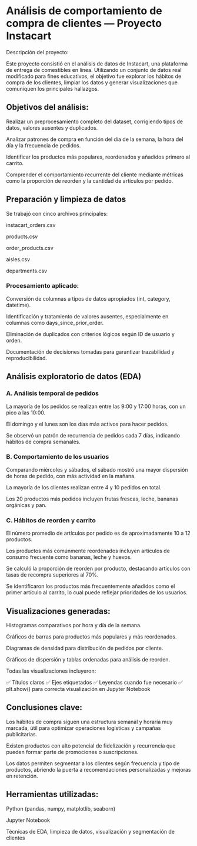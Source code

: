 # Análisis de comportamiento de compra de clientes — Proyecto Instacart
Descripción del proyecto:

Este proyecto consistió en el análisis de datos de Instacart, una plataforma de entrega de comestibles en línea. Utilizando un conjunto de datos real modificado para fines educativos, el objetivo fue explorar los hábitos de compra de los clientes, limpiar los datos y generar visualizaciones que comuniquen los principales hallazgos.

## Objetivos del análisis:
Realizar un preprocesamiento completo del dataset, corrigiendo tipos de datos, valores ausentes y duplicados.

Analizar patrones de compra en función del día de la semana, la hora del día y la frecuencia de pedidos.

Identificar los productos más populares, reordenados y añadidos primero al carrito.

Comprender el comportamiento recurrente del cliente mediante métricas como la proporción de reorden y la cantidad de artículos por pedido.

## Preparación y limpieza de datos
Se trabajó con cinco archivos principales:

instacart_orders.csv

products.csv

order_products.csv

aisles.csv

departments.csv

### Procesamiento aplicado:

Conversión de columnas a tipos de datos apropiados (int, category, datetime).

Identificación y tratamiento de valores ausentes, especialmente en columnas como days_since_prior_order.

Eliminación de duplicados con criterios lógicos según ID de usuario y orden.

Documentación de decisiones tomadas para garantizar trazabilidad y reproducibilidad.

## Análisis exploratorio de datos (EDA)
### A. Análisis temporal de pedidos
La mayoría de los pedidos se realizan entre las 9:00 y 17:00 horas, con un pico a las 10:00.

El domingo y el lunes son los días más activos para hacer pedidos.

Se observó un patrón de recurrencia de pedidos cada 7 días, indicando hábitos de compra semanales.

### B. Comportamiento de los usuarios
Comparando miércoles y sábados, el sábado mostró una mayor dispersión de horas de pedido, con más actividad en la mañana.

La mayoría de los clientes realizan entre 4 y 10 pedidos en total.

Los 20 productos más pedidos incluyen frutas frescas, leche, bananas orgánicas y pan.

### C. Hábitos de reorden y carrito
El número promedio de artículos por pedido es de aproximadamente 10 a 12 productos.

Los productos más comúnmente reordenados incluyen artículos de consumo frecuente como bananas, leche y huevos.

Se calculó la proporción de reorden por producto, destacando artículos con tasas de recompra superiores al 70%.

Se identificaron los productos más frecuentemente añadidos como el primer artículo al carrito, lo cual puede reflejar prioridades de los usuarios.

## Visualizaciones generadas:
Histogramas comparativos por hora y día de la semana.

Gráficos de barras para productos más populares y más reordenados.

Diagramas de densidad para distribución de pedidos por cliente.

Gráficos de dispersión y tablas ordenadas para análisis de reorden.

Todas las visualizaciones incluyeron:

✅ Títulos claros
✅ Ejes etiquetados
✅ Leyendas cuando fue necesario
✅ plt.show() para correcta visualización en Jupyter Notebook

## Conclusiones clave:
Los hábitos de compra siguen una estructura semanal y horaria muy marcada, útil para optimizar operaciones logísticas y campañas publicitarias.

Existen productos con alto potencial de fidelización y recurrencia que pueden formar parte de promociones o suscripciones.

Los datos permiten segmentar a los clientes según frecuencia y tipo de productos, abriendo la puerta a recomendaciones personalizadas y mejoras en retención.

## Herramientas utilizadas:

Python (pandas, numpy, matplotlib, seaborn)

Jupyter Notebook

Técnicas de EDA, limpieza de datos, visualización y segmentación de clientes



